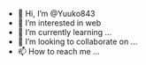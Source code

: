 - 👋 Hi, I’m @Yuuko843
- 👀 I’m interested in web 
- 🌱 I’m currently learning ...
- 💞️ I’m looking to collaborate on ...
- 📫 How to reach me ...

<!---
Yuuko843/Yuuko843 is a ✨ special ✨ repository because its `README.md` (this file) appears on your GitHub profile.
You can click the Preview link to take a look at your changes.
--->
